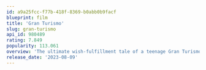 ```yaml
---
id: a9a25fcc-f77b-418f-8369-b0abb0b9facf
blueprint: film
title: 'Gran Turismo'
slug: gran-turismo
api_id: 980489
rating: 7.849
popularity: 113.061
overview: 'The ultimate wish-fulfillment tale of a teenage Gran Turismo player whose gaming skills won him a series of Nissan competitions to become an actual professional racecar driver.'
release_date: '2023-08-09'
---
```

